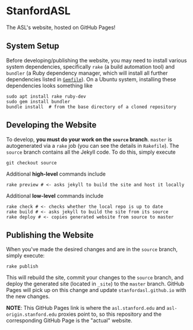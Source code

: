 # StanfordASL
The ASL's website, hosted on GitHub Pages!

## System Setup
Before developing/publishing the website, you may need to install various system dependencies, specifically `rake` (a build automation tool) and `bundler` (a Ruby dependency manager, which will install all further dependencies listed in [`Gemfile`](Gemfile)). On a Ubuntu system, installing these dependencies looks something like
```shell
sudo apt install rake ruby-dev
sudo gem install bundler
bundle install  # from the base directory of a cloned repository
```

## Developing the Website
To develop, **you must do your work on the `source` branch**. `master` is autogenerated via a `rake` job (you can see the details in `Rakefile`). The `source` branch contains all the Jekyll code. To do this, simply execute
```shell
git checkout source
```

Additional **high-level** commands include
```shell
rake preview # <- asks jekyll to build the site and host it locally 
```
Additional **low-level** commands include
```shell
rake check # <- checks whether the local repo is up to date
rake build # <- asks jekyll to build the site from its source
rake deploy # <- copies generated website from source to master
```

## Publishing the Website
When you've made the desired changes and are in the `source` branch, simply execute:
```shell
rake publish
```
This will rebuild the site, commit your changes to the `source` branch, and deploy the generated site (located in `_site`) to the `master` branch. GitHub Pages will pick up on this change and update `stanfordasl.github.io` with the new changes.

**NOTE**: This GitHub Pages link is where the `asl.stanford.edu` and `asl-origin.stanford.edu` proxies point to, so this repository and the corresponding GitHub Page is the "actual" website.
